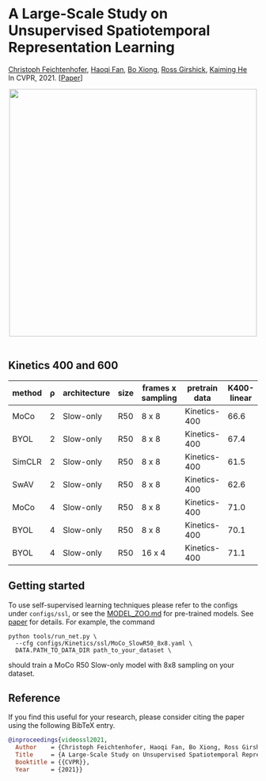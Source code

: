 # A Large-Scale Study on Unsupervised Spatiotemporal Representation Learning
[Christoph Feichtenhofer](http://feichtenhofer.github.io/), [Haoqi Fan](https://haoqifan.github.io/), [Bo Xiong](https://www.cs.utexas.edu/~bxiong/), [Ross Girshick](http://www.cs.berkeley.edu/~rbg/), [Kaiming He](http://kaiminghe.com/)
<br/>
In CVPR, 2021. [[Paper](https://arxiv.org/abs/2104.14558)]
<br/>
<div align="center">
  <img src="http://feichtenhofer.github.io/pubs/videomoco_concept2.png" width="500px">
</div>
<br/>


## Kinetics 400 and 600

| method | &rho;| architecture | size |  frames x sampling |  pretrain data | K400-linear |  UCF101-split1  | AVA  | SSv2  | model | config |
| ------------- | ------------- | ------------- | ------------- | ------------- | ------------- | ------------- | ------------- | ------------- | ------------- | ------------- | ------------- |
| MoCo | 2 | Slow-only | R50 | 8 x 8 | Kinetics-400 | 66.6 | 91.3  | 19.7 | 52.7 | [`link`](https://dl.fbaipublicfiles.com/pyslowfast/videomoco_models/MoCo_SlowR50_8x8_T2_epoch_00200.pyth) | ssl/MoCo_SlowR50_8x8 |
| BYOL | 2 | Slow-only | R50 | 8 x 8 | Kinetics-400 | 67.4 | 94.0  | 22.8 | 54.4 | [`link`](https://dl.fbaipublicfiles.com/pyslowfast/videomoco_models/BYOL_SlowR50_8x8_T2_epoch_00200.pyth) | ssl/BYOL_SlowR50_8x8 |
| SimCLR | 2 | Slow-only | R50 | 8 x 8 | Kinetics-400 | 61.5 | 88.3  | 17.5 | 51.4 | [`link`](https://dl.fbaipublicfiles.com/pyslowfast/videomoco_models/SimCLR_SlowR50_8x8_T2_epoch_00200.pyth) | ssl/SimCLR_SlowR50_8x8 |
| SwAV | 2 | Slow-only | R50 | 8 x 8 | Kinetics-400 |  62.6 | 90.2  | 19.2 | 52.5| [`link`](https://dl.fbaipublicfiles.com/pyslowfast/videomoco_models/SwAV_SlowR50_8x8_T2_epoch_00200.pyth) | ssl/SwAV_SlowR50_8x8 |
| MoCo | 4 | Slow-only | R50 | 8 x 8 | Kinetics-400 | 71.0 | 94.5  | 21.9 | 54.0 |  [`link`](https://dl.fbaipublicfiles.com/pyslowfast/videomoco_models/MoCo_SlowR50_8x8_T4_epoch_00200.pyth) | ssl/MoCo_SlowR50_8x8 |
| BYOL | 4 | Slow-only | R50 | 8 x 8 | Kinetics-400 | 70.1 | 94.7 | xx | xx | [`link`](https://dl.fbaipublicfiles.com/pyslowfast/videomoco_models/BYOL_SlowR50_8x8_T4_epoch_00200.pyth) | ssl/BYOL_SlowR50_8x8 |
| BYOL | 4 | Slow-only | R50 | 16 x 4 | Kinetics-400 | 71.1 | 95.4  | xx | xx | [`link`](https://dl.fbaipublicfiles.com/pyslowfast/videomoco_models/BYOL_SlowR50_16x4_T4_epoch_00200.pyth) | ssl/BYOL_SlowR50_8x8 |


## Getting started
To use self-supervised learning techniques please refer to the configs under `configs/ssl`, or see the [MODEL_ZOO.md](https://github.com/facebookresearch/SlowFast/blob/master/MODEL_ZOO.md) for pre-trained models. See [paper](https://arxiv.org/abs/2104.14558) for details. For example, the command

```
python tools/run_net.py \
  --cfg configs/Kinetics/ssl/MoCo_SlowR50_8x8.yaml \
  DATA.PATH_TO_DATA_DIR path_to_your_dataset \
```

should train a MoCo R50 Slow-only model with 8x8 sampling on your dataset.


## Reference
If you find this useful for your research, please consider citing the paper using the following BibTeX entry.
```BibTeX
@inproceedings{videossl2021,
  Author    = {Christoph Feichtenhofer, Haoqi Fan, Bo Xiong, Ross Girshick, Kaiming He},
  Title     = {A Large-Scale Study on Unsupervised Spatiotemporal Representation Learning},
  Booktitle = {{CVPR}},
  Year      = {2021}}
```
